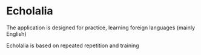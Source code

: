# Echolalia
The application is designed for practice, learning foreign languages (mainly English)

Echolalia is based on repeated repetition and training
